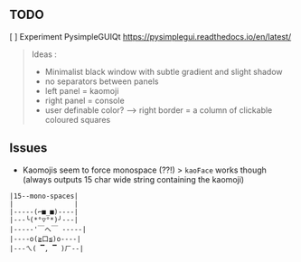 ## TODO

[ ] Experiment PysimpleGUIQt https://pysimplegui.readthedocs.io/en/latest/
> Ideas :
> - Minimalist black window with subtle gradient and slight shadow
> - no separators between panels
> - left panel = kaomoji
> - right panel = console
> - user definable color? --> right border = a column of clickable coloured squares

## Issues

* Kaomojis seem to force monospace (??!) > `kaoFace` works though (always outputs 15 char wide string containing the kaomoji)

```
|15--mono-spaces|
|               |
|-----(⌐■_■)----|
|---╰(*°▽°*)╯---|
|-----'￣へ￣ -----|
|----o(≧口≦)o----|
|---ㄟ( ▔, ▔ )ㄏ--|
```
